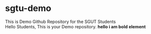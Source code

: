 # sgtu-demo
This is Demo Github Repository for the SGUT Students <br>
Hello Students,
This is your Demo repository.
<b>hello i am bold element<b>